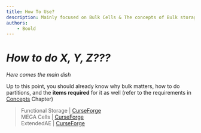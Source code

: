 ```yaml
---
title: How To Use?
description: Mainly focused on Bulk Cells & The concepts of Bulk storages
authors: 
    - Boold
---
```


# *How to do X, Y, Z???*

*Here comes the main dish*  

Up to this point, you should already know why bulk matters, how to do partitions, and the **items required** for it as well (refer to the requirements in [Concepts](bulkconcept.md) Chapter) 

> Functional Storage | [CurseForge](https://legacy.curseforge.com/minecraft/mc-mods/functional-storage)  
> MEGA Cells | [CurseForge](https://legacy.curseforge.com/minecraft/mc-mods/mega-cells)  
> ExtendedAE | [CurseForge](https://legacy.curseforge.com/minecraft/mc-mods/ex-pattern-provider)
